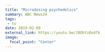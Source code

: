 ```yaml
---
title: "Microdosing psychedelics"
summary: ABC News24
tags:
 - tv
date: 2019-02-09
external_link: https://youtu.be/J0OhYzOo47k
image:
  focal_point: "Center"
---
```

